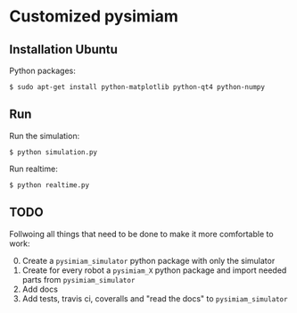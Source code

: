 Customized pysimiam
===================

Installation Ubuntu
-------------------

Python packages:

    $ sudo apt-get install python-matplotlib python-qt4 python-numpy

Run
---

Run the simulation:

    $ python simulation.py

Run realtime:
    
    $ python realtime.py

TODO
----
Follwoing all things that need to be done to make it more comfortable to work:

0. Create a `pysimiam_simulator` python package with only the simulator
0. Create for every robot a `pysimiam_X` python package and import needed parts
from `pysimiam_simulator`
0. Add docs 
0. Add tests, travis ci, coveralls and "read the docs" to `pysimiam_simulator`

